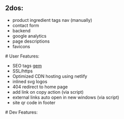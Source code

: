## 2dos:
- product ingredient tags nav (manually)
- contact form
- backend
- google analytics
- page descriptions
- favicons

# User Features:

- SEO tags [gem](https://jekyll.github.io/jekyll-seo-tag)
- SSL/https
- Optimized CDN hosting using netlify
- inlined svg logos
- 404 redirect to home page
- add link on copy action (via script)
- external links auto open in new windows (via script)
- site qr code in footer

# Dev Features:
